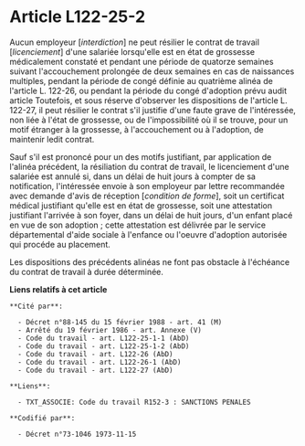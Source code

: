 # Article L122-25-2

Aucun employeur [*interdiction*] ne peut résilier le contrat de travail [*licenciement*] d'une salariée lorsqu'elle est en
état de grossesse médicalement constaté et pendant une période de quatorze semaines suivant l'accouchement prolongée de deux
semaines en cas de naissances multiples, pendant la période de congé définie au quatrième alinéa de l'article L. 122-26, ou
pendant la période du congé d'adoption prévu audit article Toutefois, et sous réserve d'observer les dispositions de
l'article L. 122-27, il peut résilier le contrat s'il justifie d'une faute grave de l'intéressée, non liée à l'état de
grossesse, ou de l'impossibilité où il se trouve, pour un motif étranger à la grossesse, à l'accouchement ou à l'adoption, de
maintenir ledit contrat.

Sauf s'il est prononcé pour un des motifs justifiant, par application de l'alinéa précédent, la résiliation du contrat de
travail, le licenciement d'une salariée est annulé si, dans un délai de huit jours à compter de sa notification, l'intéressée
envoie à son employeur par lettre recommandée avec demande d'avis de réception [*condition de forme*], soit un certificat
médical justifiant qu'elle est en état de grossesse, soit une attestation justifiant l'arrivée à son foyer, dans un délai de
huit jours, d'un enfant placé en vue de son adoption ; cette attestation est délivrée par le service départemental d'aide
sociale à l'enfance ou l'oeuvre d'adoption autorisée qui procéde au placement.

Les dispositions des précédents alinéas ne font pas obstacle à l'échéance du contrat de travail à durée déterminée.

**Liens relatifs à cet article**

	**Cité par**:

	  - Décret n°88-145 du 15 février 1988 - art. 41 (M)
	  - Arrêté du 19 février 1986 - art. Annexe (V)
	  - Code du travail - art. L122-25-1-1 (AbD)
	  - Code du travail - art. L122-25-1-2 (AbD)
	  - Code du travail - art. L122-26 (AbD)
	  - Code du travail - art. L122-26-1 (AbD)
	  - Code du travail - art. L122-27 (AbD)

	**Liens**:

	  - TXT_ASSOCIE: Code du travail R152-3 : SANCTIONS PENALES

	**Codifié par**:

	  - Décret n°73-1046 1973-11-15
